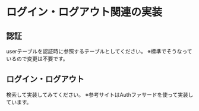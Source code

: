 # ログイン・ログアウト関連の実装

## 認証
userテーブルを認証時に参照するテーブルとしてください。
※標準でそうなっているので変更は不要です。

## ログイン・ログアウト
検索して実装してみてください。
※参考サイトはAuthファサードを使って実装しています。